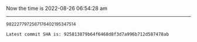 Now the time is 2022-08-26 06:54:28 am

---

<small>9822277972567176402195347514</small>

```txt
Latest commit SHA is: 925813879b64f6468d8f3d7a996b712d587478ab
```
